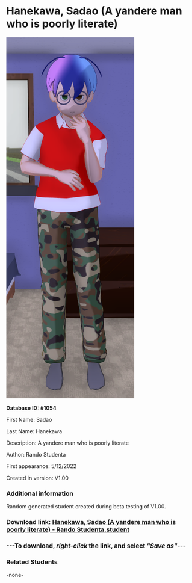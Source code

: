 # Hanekawa, Sadao (A yandere man who is poorly literate)

<img src="../../Files/Images/Hanekawa, Sadao (A yandere man who is poorly literate).png" title="Hanekawa, Sadao (A yandere man who is poorly literate) - Rando Studenta">

**Database ID: #1054**

First Name: Sadao

Last Name: Hanekawa

Description: A yandere man who is poorly literate

Author: Rando Studenta

First appearance: 5/12/2022

Created in version: V1.00

### Additional information

Random generated student created during beta testing of V1.00.

### Download link: <a href="https://raw.githubusercontent.com/Arbiter1223/Daigaku-Gurashi-Custom-Students/master/Files/Student%20Files/Hanekawa%2C%20Sadao%20(A%20yandere%20man%20who%20is%20poorly%20literate)%20-%20Rando%20Studenta.student">Hanekawa, Sadao (A yandere man who is poorly literate) - Rando Studenta.student</a>

### ---**To download, _right-click_ the link, and select _"Save as"_**---

### Related Students

-none-
